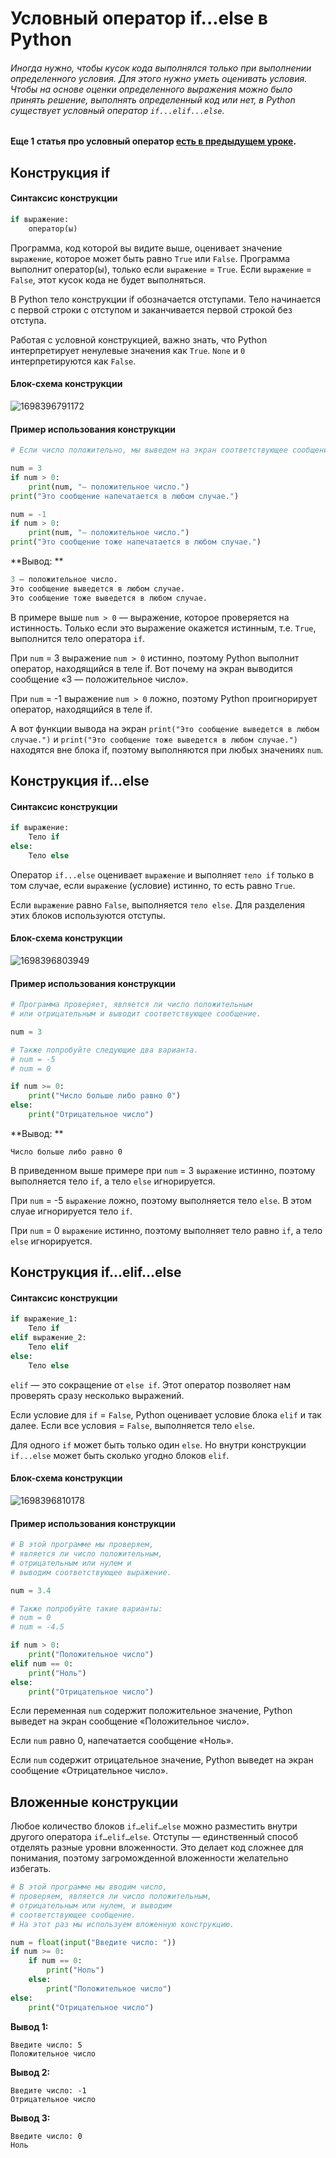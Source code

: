 # Условный оператор if...else в Python

###### Иногда нужно, чтобы кусок кода выполнялся только при выполнении определенного условия. Для этого нужно уметь оценивать условия. Чтобы на основе оценки определенного выражения можно было принять решение, выполнять определенный код или нет, в Python существует условный оператор `if...elif...else`.



**Еще 1 статья про условный оператор [есть в предыдущем уроке](https://github.com/Codynodycom/python-easy-m1-l5/blob/main/theory/02-coditions.md).**


## Конструкция if

#### Синтаксис конструкции

```python
if выражение:
    оператор(ы)
```

Программа, код которой вы видите выше, оценивает значение `выражение`, которое может быть равно `True` или `False`. Программа выполнит оператор(ы), только если `выражение` = `True`. Если `выражение` = `False`, этот кусок кода не будет выполняться.

В Python тело конструкции if обозначается отступами. Тело начинается с первой строки с отступом и заканчивается первой строкой без отступа.

Работая с условной конструкцией, важно знать, что Python интерпретирует ненулевые значения как `True`. `None` и `0` интерпретируются как `False`.

#### Блок-схема конструкции

![1698396791172](image/01-conditions/1698396791172.png)

#### Пример использования конструкции

```python
# Если число положительно, мы выведем на экран соответствующее сообщение.

num = 3
if num > 0:
    print(num, "— положительное число.")
print("Это сообщение напечатается в любом случае.")

num = -1
if num > 0:
    print(num, "— положительное число.")
print("Это сообщение тоже напечатается в любом случае.")
```

**Вывод: **

```python
3 — положительное число. 
Это сообщение выведется в любом случае.
Это сообщение тоже выведется в любом случае. 
```

В примере выше `num > 0` — выражение, которое проверяется на истинность. Только если это выражение окажется истинным, т.е. `True`, выполнится тело оператора `if`.

При `num` = 3 выражение `num > 0` истинно, поэтому Python выполнит оператор, находящийся в теле if. Вот почему на экран выводится сообщение «3 — положительное число».

При `num` = -1 выражение `num > 0` ложно, поэтому Python проигнорирует оператор, находящийся в теле if.

А вот функции вывода на экран `print("Это сообщение выведется в любом случае.")` и `print("Это сообщение тоже выведется в любом случае.")` находятся вне блока if, поэтому выполняются при любых значениях `num`.

## Конструкция if...else

#### Синтаксис конструкции

```python
if выражение:
    Тело if
else:
    Тело else
```

Оператор `if...else` оценивает `выражение` и выполняет `тело if` только в том случае, если `выражение` (условие) истинно, то есть равно `True`.

Если `выражение` равно `False`, выполняется `тело else`. Для разделения этих блоков используются отступы.

#### Блок-схема конструкции

![1698396803949](image/01-conditions/1698396803949.png)

#### Пример использования конструкции

```python
# Программа проверяет, является ли число положительным 
# или отрицательным и выводит соответствующее сообщение.  

num = 3

# Также попробуйте следующие два варианта. 
# num = -5
# num = 0

if num >= 0:
    print("Число больше либо равно 0")
else:
    print("Отрицательное число")
```

**Вывод: **

```
Число больше либо равно 0
```

В приведенном выше примере при `num` = 3 `выражение` истинно, поэтому выполняется тело `if`, а тело `else` игнорируется.

При `num` =  -5 `выражение` ложно, поэтому выполняется тело `else`. В этом слуае  игнорируется тело `if`.

При `num` = 0 `выражение` истинно, поэтому выполняет тело равно `if`, а тело `else` игнорируется.

## Конструкция if...elif...else

#### Синтаксис конструкции

```python
if выражение_1:
    Тело if
elif выражение_2:
    Тело elif
else: 
    Тело else
```

`elif` — это сокращение от `else if`. Этот оператор позволяет нам проверять сразу несколько выражений.

Если условие для `if` = `False`, Python оценивает условие блока `elif` и так далее. Если все условия = `False`, выполняется тело `else`.

Для одного `if` может быть только один `else`. Но внутри конструкции `if...else` может быть сколько угодно блоков `elif`.

#### Блок-схема конструкции

![1698396810178](image/01-conditions/1698396810178.png)

#### Пример использования конструкции

```python
# В этой программе мы проверяем, 
# является ли число положительным,
# отрицательным или нулем и 
# выводим соответствующее выражение.

num = 3.4

# Также попробуйте такие варианты:
# num = 0
# num = -4.5

if num > 0:
    print("Положительное число")
elif num == 0:
    print("Ноль")
else:
    print("Отрицательное число")
```

Если переменная `num` содержит положительное значение, Python выведет на экран сообщение «Положительное число».

Если `num` равно 0, напечатается сообщение «Ноль».

Если `num` содержит отрицательное значение, Python выведет на экран сообщение «Отрицательное число».

## Вложенные конструкции

Любое количество блоков `if…elif…else` можно разместить внутри другого оператора `if…elif…else`. Отступы — единственный способ отделять разные уровни вложенности. Это делает код сложнее для понимания, поэтому загроможденной вложенности желательно избегать.

```python
# В этой программе мы вводим число,
# проверяем, является ли число положительным,
# отрицательным или нулем, и выводим
# соответствующее сообщение. 
# На этот раз мы используем вложенную конструкцию. 

num = float(input("Введите число: "))
if num >= 0:
    if num == 0:
        print("Ноль")
    else:
        print("Положительное число")
else:
    print("Отрицательное число")
```

**Вывод 1:**

```
Введите число: 5
Положительное число
```

**Вывод 2:**

```
Введите число: -1
Отрицательное число
```

**Вывод 3:**

```
Введите число: 0
Ноль
```
